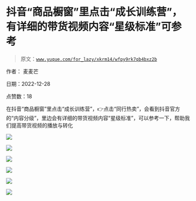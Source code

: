 # 抖音“商品橱窗”里点击“成长训练营”，有详细的带货视频内容“星级标准”可参考

> 原文：[`www.yuque.com/for_lazy/xkrm14/wfpy9rk7qb4bxz2b`](https://www.yuque.com/for_lazy/xkrm14/wfpy9rk7qb4bxz2b)

作者： 麦麦芒 

日期：2022-12-28 

点赞数：18 

在抖音“商品橱窗”里点击“成长训练营”，👉点击“同行热卖”，会看到抖音官方的“内容分级”，里边会有详细的带货视频内容“星级标准”，可以参考一下，帮助我们提高带货视频的播放与转化 

![](img/68ce2863f0c00926087bb8797597075b.png) 

![](img/e8d8375156bc7bdac5ed32b98bb80bdc.png) 

![](img/53ae8607a2d89e5a9a8c12a0b06d7352.png) 

![](img/f357be7ad0ed127cb66d7a1501017bca.png) 

![](img/7f908a0d0c3d19b027adc0921d4001ba.png) 

![](img/6af156464875370b5cf0f227896a4eb7.png) 


